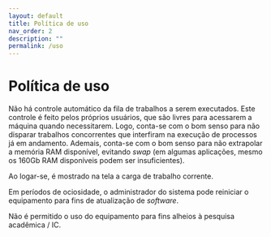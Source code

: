 ```yaml
---
layout: default
title: Política de uso
nav_order: 2
description: ""
permalink: /uso
---
```


# Política de uso

Não há controle automático da fila de trabalhos a serem executados. Este controle é feito pelos próprios usuários, que são livres para acessarem a máquina quando necessitarem. Logo, conta-se com o bom senso para não disparar trabalhos concorrentes que interfiram na execução de processos já em andamento. Ademais, conta-se com o bom senso para não extrapolar a memória RAM disponível, evitando *swap* (em algumas aplicações, mesmo os 160Gb RAM disponíveis podem ser insuficientes).

Ao logar-se, é mostrado na tela a carga de trabalho corrente.

Em períodos de ociosidade, o administrador do sistema pode reiniciar o equipamento para fins de atualização de *software*.

Não é permitido o uso do equipamento para fins alheios à pesquisa acadêmica / IC.